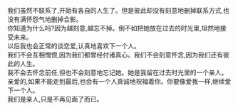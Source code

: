 我们虽然不联系了,开始有各自的人生了。但是彼此却没有刻意地删掉联系方式,也没有满怀怨气地删掉合影。<br>
你知道为什么吗?因为越刻意,越忘不掉。倒不如把她放在过去的时光里,坦然地接受未来。<br>
以后我也会正常的谈恋爱,认真地喜欢下一个人。<br>
我们不会互相憎恨,因为我们都曾经付诸真心。我们不会刻意怀念,因为我们还有彼此的人生。<br>
我不会去怀念前任,但也不会刻意地忘记她。她是我留在过去时光里的一个亲人。<br>
亲爱的,如果不能走到最后,也会有一个人真诚地祝福着你。你要像爱我一样,继续爱下一个人。<br>
我们是亲人,只是不再见面了而已。
